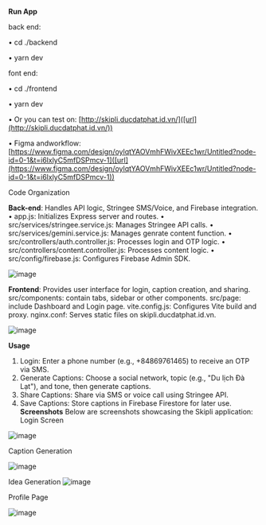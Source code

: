 **Run App**
 
 back end:
 
•	cd ./backend

•	yarn dev

font end: 

•	cd ./frontend

•	yarn dev

•	Or you can test on: [http://skipli.ducdatphat.id.vn/]([url](http://skipli.ducdatphat.id.vn/))

•	Figma andworkflow: [https://www.figma.com/design/oylqtYAOVmhFWivXEEc1wr/Untitled?node-id=0-1&t=i6lxlyC5mfDSPmcv-1]([url](https://www.figma.com/design/oylqtYAOVmhFWivXEEc1wr/Untitled?node-id=0-1&t=i6lxlyC5mfDSPmcv-1))

Code Organization

**Back-end**:  Handles API logic, Stringee SMS/Voice, and Firebase integration.
•	app.js: Initializes Express server and routes.
•	src/services/stringee.service.js: Manages Stringee API calls.
•	src/services/gemini.service.js: Manages genrate content function.
•	src/controllers/auth.controller.js: Processes login and OTP logic.
•	src/controllers/content.controller.js: Processes content logic.
•	src/config/firebase.js: Configures Firebase Admin SDK.

 ![image](https://github.com/user-attachments/assets/d388c38a-616c-4f7f-8891-5186fe21301b)
 
**Frontend**: Provides user interface for login, caption creation, and sharing.
src/components: contain tabs, sidebar or other components.
src/page: include Dashboard and Login page.
vite.config.js: Configures Vite build and proxy.
nginx.conf: Serves static files on skipli.ducdatphat.id.vn.

![image](https://github.com/user-attachments/assets/7ccbb7ef-3bea-4dd7-9042-a3558058df4b)

**Usage**
1.	Login: Enter a phone number (e.g., +84869761465) to receive an OTP via SMS.
2.	Generate Captions: Choose a social network, topic (e.g., "Du lịch Đà Lạt"), and tone, then generate captions.
3.	Share Captions: Share via SMS or voice call using Stringee API.
4.	Save Captions: Store captions in Firebase Firestore for later use.
**Screenshots**
Below are screenshots showcasing the Skipli application:
Login Screen

![image](https://github.com/user-attachments/assets/e4c95d0b-0f7e-45e9-bbef-479e5d415e81)

Caption Generation

![image](https://github.com/user-attachments/assets/535c031a-11b0-4449-b0d2-58639f6ebfab)

Idea Generation
![image](https://github.com/user-attachments/assets/82aef66a-711c-4f37-9580-80016c68eade)

Profile Page

![image](https://github.com/user-attachments/assets/6dd60737-d4c5-462d-bc09-a614bf3f051e)

